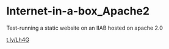 # Internet-in-a-box_Apache2
Test-running a static website on an IIAB hosted on apache 2.0


[t.ly/Lh4G](t.ly/Lh4G)
